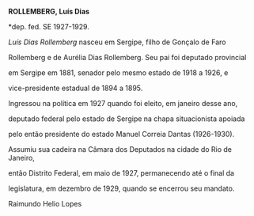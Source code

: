 **ROLLEMBERG, Luís Dias**



\*dep. fed. SE 1927-1929.



*Luís Dias Rollemberg* nasceu em Sergipe, filho de Gonçalo de Faro

Rollemberg e de Aurélia Dias Rollemberg. Seu pai foi deputado provincial

em Sergipe em 1881, senador pelo mesmo estado de 1918 a 1926, e

vice-presidente estadual de 1894 a 1895.



Ingressou na política em 1927 quando foi eleito, em janeiro desse ano,

deputado federal pelo estado de Sergipe na chapa situacionista apoiada

pelo então presidente do estado Manuel Correia Dantas (1926-1930).

Assumiu sua cadeira na Câmara dos Deputados na cidade do Rio de Janeiro,

então Distrito Federal, em maio de 1927, permanecendo até o final da

legislatura, em dezembro de 1929, quando se encerrou seu mandato.



Raimundo Helio Lopes



